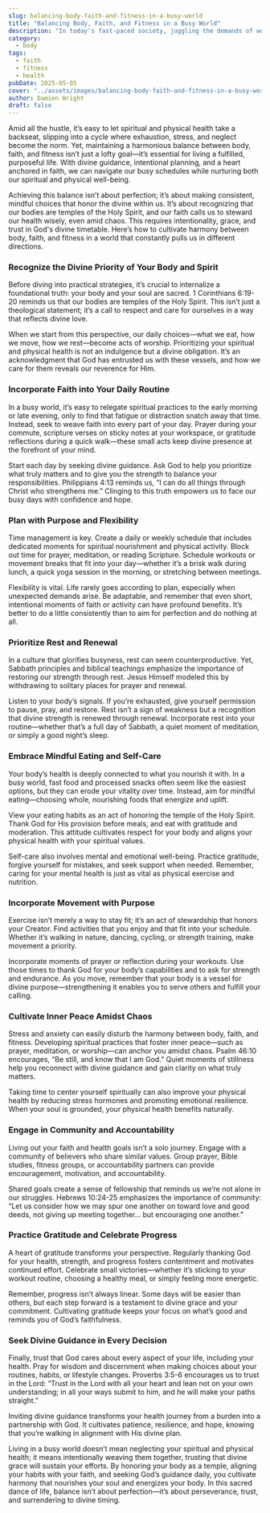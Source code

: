 ```yaml
---
slug: balancing-body-faith-and-fitness-in-a-busy-world
title: "Balancing Body, Faith, and Fitness in a Busy World"
description: "In today’s fast-paced society, juggling the demands of work, family, social commitments, and personal growth can feel overwhelming."
category:
  - body
tags:
  - faith
  - fitness
  - health
pubDate: 2025-05-05
cover: "../assets/images/balancing-body-faith-and-fitness-in-a-busy-world.webp"
author: Damien Wright
draft: false
---
```


Amid all the hustle, it’s easy to let spiritual and physical health take a backseat, slipping into a cycle where exhaustion, stress, and neglect become the norm. Yet, maintaining a harmonious balance between body, faith, and fitness isn’t just a lofty goal—it’s essential for living a fulfilled, purposeful life. With divine guidance, intentional planning, and a heart anchored in faith, we can navigate our busy schedules while nurturing both our spiritual and physical well-being.

Achieving this balance isn’t about perfection; it’s about making consistent, mindful choices that honor the divine within us. It’s about recognizing that our bodies are temples of the Holy Spirit, and our faith calls us to steward our health wisely, even amid chaos. This requires intentionality, grace, and trust in God's divine timetable. Here’s how to cultivate harmony between body, faith, and fitness in a world that constantly pulls us in different directions.

### Recognize the Divine Priority of Your Body and Spirit

Before diving into practical strategies, it’s crucial to internalize a foundational truth: your body and your soul are sacred. 1 Corinthians 6:19-20 reminds us that our bodies are temples of the Holy Spirit. This isn’t just a theological statement; it’s a call to respect and care for ourselves in a way that reflects divine love.

When we start from this perspective, our daily choices—what we eat, how we move, how we rest—become acts of worship. Prioritizing your spiritual and physical health is not an indulgence but a divine obligation. It’s an acknowledgment that God has entrusted us with these vessels, and how we care for them reveals our reverence for Him.

### Incorporate Faith into Your Daily Routine

In a busy world, it’s easy to relegate spiritual practices to the early morning or late evening, only to find that fatigue or distraction snatch away that time. Instead, seek to weave faith into every part of your day. Prayer during your commute, scripture verses on sticky notes at your workspace, or gratitude reflections during a quick walk—these small acts keep divine presence at the forefront of your mind.

Start each day by seeking divine guidance. Ask God to help you prioritize what truly matters and to give you the strength to balance your responsibilities. Philippians 4:13 reminds us, “I can do all things through Christ who strengthens me.” Clinging to this truth empowers us to face our busy days with confidence and hope.

### Plan with Purpose and Flexibility

Time management is key. Create a daily or weekly schedule that includes dedicated moments for spiritual nourishment and physical activity. Block out time for prayer, meditation, or reading Scripture. Schedule workouts or movement breaks that fit into your day—whether it’s a brisk walk during lunch, a quick yoga session in the morning, or stretching between meetings.

Flexibility is vital. Life rarely goes according to plan, especially when unexpected demands arise. Be adaptable, and remember that even short, intentional moments of faith or activity can have profound benefits. It’s better to do a little consistently than to aim for perfection and do nothing at all.

### Prioritize Rest and Renewal

In a culture that glorifies busyness, rest can seem counterproductive. Yet, Sabbath principles and biblical teachings emphasize the importance of restoring our strength through rest. Jesus Himself modeled this by withdrawing to solitary places for prayer and renewal.

Listen to your body’s signals. If you’re exhausted, give yourself permission to pause, pray, and restore. Rest isn’t a sign of weakness but a recognition that divine strength is renewed through renewal. Incorporate rest into your routine—whether that’s a full day of Sabbath, a quiet moment of meditation, or simply a good night’s sleep.

### Embrace Mindful Eating and Self-Care

Your body’s health is deeply connected to what you nourish it with. In a busy world, fast food and processed snacks often seem like the easiest options, but they can erode your vitality over time. Instead, aim for mindful eating—choosing whole, nourishing foods that energize and uplift.

View your eating habits as an act of honoring the temple of the Holy Spirit. Thank God for His provision before meals, and eat with gratitude and moderation. This attitude cultivates respect for your body and aligns your physical health with your spiritual values.

Self-care also involves mental and emotional well-being. Practice gratitude, forgive yourself for mistakes, and seek support when needed. Remember, caring for your mental health is just as vital as physical exercise and nutrition.

### Incorporate Movement with Purpose

Exercise isn’t merely a way to stay fit; it’s an act of stewardship that honors your Creator. Find activities that you enjoy and that fit into your schedule. Whether it’s walking in nature, dancing, cycling, or strength training, make movement a priority.

Incorporate moments of prayer or reflection during your workouts. Use those times to thank God for your body’s capabilities and to ask for strength and endurance. As you move, remember that your body is a vessel for divine purpose—strengthening it enables you to serve others and fulfill your calling.

### Cultivate Inner Peace Amidst Chaos

Stress and anxiety can easily disturb the harmony between body, faith, and fitness. Developing spiritual practices that foster inner peace—such as prayer, meditation, or worship—can anchor you amidst chaos. Psalm 46:10 encourages, “Be still, and know that I am God.” Quiet moments of stillness help you reconnect with divine guidance and gain clarity on what truly matters.

Taking time to center yourself spiritually can also improve your physical health by reducing stress hormones and promoting emotional resilience. When your soul is grounded, your physical health benefits naturally.

### Engage in Community and Accountability

Living out your faith and health goals isn’t a solo journey. Engage with a community of believers who share similar values. Group prayer, Bible studies, fitness groups, or accountability partners can provide encouragement, motivation, and accountability.

Shared goals create a sense of fellowship that reminds us we’re not alone in our struggles. Hebrews 10:24-25 emphasizes the importance of community: “Let us consider how we may spur one another on toward love and good deeds, not giving up meeting together... but encouraging one another.”

### Practice Gratitude and Celebrate Progress

A heart of gratitude transforms your perspective. Regularly thanking God for your health, strength, and progress fosters contentment and motivates continued effort. Celebrate small victories—whether it’s sticking to your workout routine, choosing a healthy meal, or simply feeling more energetic.

Remember, progress isn’t always linear. Some days will be easier than others, but each step forward is a testament to divine grace and your commitment. Cultivating gratitude keeps your focus on what’s good and reminds you of God’s faithfulness.

### Seek Divine Guidance in Every Decision

Finally, trust that God cares about every aspect of your life, including your health. Pray for wisdom and discernment when making choices about your routines, habits, or lifestyle changes. Proverbs 3:5-6 encourages us to trust in the Lord: “Trust in the Lord with all your heart and lean not on your own understanding; in all your ways submit to him, and he will make your paths straight.”

Inviting divine guidance transforms your health journey from a burden into a partnership with God. It cultivates patience, resilience, and hope, knowing that you’re walking in alignment with His divine plan.

Living in a busy world doesn’t mean neglecting your spiritual and physical health; it means intentionally weaving them together, trusting that divine grace will sustain your efforts. By honoring your body as a temple, aligning your habits with your faith, and seeking God’s guidance daily, you cultivate harmony that nourishes your soul and energizes your body. In this sacred dance of life, balance isn’t about perfection—it’s about perseverance, trust, and surrendering to divine timing.